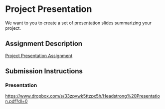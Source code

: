 # Project Presentation
We want to you to create a set of presentation slides summarizing your project.

## Assignment Description
[Project Presentation Assignment](https://education.launchcode.org/liftoff/assignments/project-presentation/)

## Submission Instructions

### Presentation
https://www.dropbox.com/s/33zpvwk5ttzpx5h/Headstrong%20Presentation.pdf?dl=0